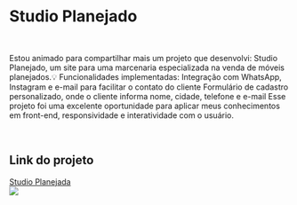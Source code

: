 <h1>Studio Planejado</h1>
<br> 
<p>Estou animado para compartilhar mais um projeto que desenvolvi: Studio Planejado, um site para uma marcenaria especializada na venda de móveis planejados.💡 Funcionalidades implementadas:
Integração com WhatsApp, Instagram e e-mail para facilitar o contato do cliente
Formulário de cadastro personalizado, onde o cliente informa nome, cidade, telefone e e-mail
Esse projeto foi uma excelente oportunidade para aplicar meus conhecimentos em front-end, responsividade e interatividade com o usuário.</p> 
<br>
<h2>Link do projeto</h2> 
<a href=https://lnkd.in/dbVAau9A>Studio Planejada</a>
<br> 
<img src=https://github.com/user-attachments/assets/76c8f7f0-a86e-4abf-8c02-25a1ad8105a3 />
